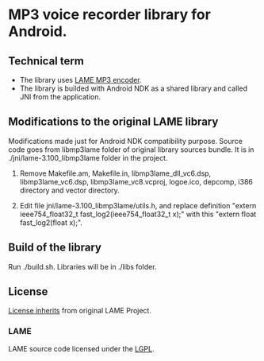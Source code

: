 # MP3 voice recorder library for Android.

## Technical term
* The library uses [LAME MP3 encoder](http://lame.sourceforge.net/).
* The library is builded with Android NDK as a shared library and called JNI from the application.

## Modifications to the original LAME library
Modifications made just for Android NDK compatibility purpose.
Source code goes from libmp3lame folder of original library sources bundle. It is in ./jni/lame-3.100_libmp3lame folder in the project.

1. Remove Makefile.am, Makefile.in, libmp3lame_dll_vc6.dsp, libmp3lame_vc6.dsp, libmp3lame_vc8.vcproj, logoe.ico, depcomp, i386 directory and vector directory.

2. Edit file jni/lame-3.100_libmp3lame/utils.h, and replace definition "extern ieee754_float32_t fast_log2(ieee754_float32_t x);" with this "extern float fast_log2(float x);".

## Build of the library
Run ./build.sh. Libraries will be in ./libs folder.
 
## License
[License inherits](https://github.com/ParentPatrol/LameForAndroidPP_3.100/blob/main/COPYING) from original LAME Project.
### LAME
LAME source code licensed under the [LGPL](https://github.com/ParentPatrol/LameForAndroidPP_3.100/blob/main/COPYING).
